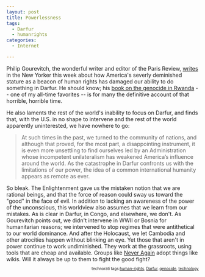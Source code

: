 ```yaml
---
layout: post
title: Powerlessness
tags:
  - Darfur
  - humanrights
categories:
  - Internet

---
```


Philip Gourevitch, the wonderful writer and editor of the Paris Review, <a href="http://www.newyorker.com/talk/content/articles/060612ta_talk_gourevitch">writes</a> in the New Yorker this week about how America's severly deminished stature as a beacon of human rights has damaged our ability to do something in Darfur.  He should know; his <a href="http://www.amazon.com/gp/product/0312243359/sr=8-1/qid=1149615896/ref=pd_bbs_1/104-9758717-8309560?%5Fencoding=UTF8">book on the genocide in Rwanda</a> -- one of my all-time favorites -- is for many the definitive account of that horrible, horrible time.

He also laments the rest of the world's inability to focus on Darfur, and finds that, with the U.S. in no shape to intervene and the rest of the world apparently uninterested, we have nowhere to go:
<blockquote>At such times in the past, we turned to the community of nations, and although that proved, for the most part, a disappointing instrument, it is even more unsettling to find ourselves led by an Administration whose incompetent unilateralism has weakened America’s influence around the world. As the catastrophe in Darfur confronts us with the limitations of our power, the idea of a common international humanity appears as remote as ever.</blockquote>
So bleak.  The Enlightenment gave us the mistaken notion that we are rational beings, and that the force of reason could sway us toward the "good" in the face of evil.  In addition to lacking an awareness of the power of the unconscious, this worldview also assumes that we learn from our mistakes.  As is clear in Darfur, in Congo, and elsewhere, we don't.  As Gourevitch points out, we didn't intervene in WWII or Bosnia for humanitarian reasons; we intervened to stop regimes that were antithetical to our world dominance.  And after the Holocaust, we let Cambodia and other atrocities happen without blinking an eye.
Yet those that aren't in power continue to work undiminished.  They work at the grassroots, using tools that are cheap and available.  Groups like <a href="http://neveragain.epov.org/Main_Page">Never Again</a> adopt things like wikis.  Will it always be up to them to fight the good fight?
<!-- technorati tags begin -->
<p style="font-size:10px;text-align:right;">technorati tags:<a rel="tag" href="http://technorati.com/tag/human-rights">human-rights</a>, <a rel="tag" href="http://technorati.com/tag/Darfur">Darfur</a>, <a rel="tag" href="http://technorati.com/tag/genocide">genocide</a>, <a rel="tag" href="http://technorati.com/tag/technology">technology</a></p>
<!-- technorati tags end -->
